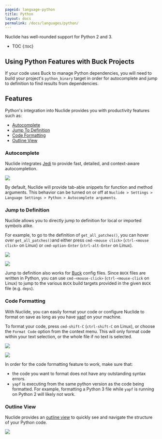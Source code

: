 ```yaml
---
pageid: language-python
title: Python
layout: docs
permalink: /docs/languages/python/
---
```


Nuclide has well-rounded support for Python 2 and 3.

* TOC
{:toc}

## Using Python Features with Buck Projects

If your code uses Buck to manage Python dependencies, you will need to build
your project's `python_binary` target in order for autocomplete and
jump to definition to find results from dependencies.

## Features

Python's integration into Nuclide provides you with productivity features such as:

- [Autocomplete](#features__autocomplete)
- [Jump To Definition](#features__jump-to-definition)
- [Code Formatting](#features__code-formatting)
- [Outline View](#features__outline-view)

### Autocomplete

Nuclide integrates [Jedi](http://jedi.jedidjah.ch/) to provide fast,
detailed, and context-aware autocompletion.

![](/static/images/docs/language-python-autocomplete.png)

By default, Nuclide will provide tab-able snippets for function and method
arguments. This behavior can be turned on or off at `Nuclide > Settings >
Language Settings > Python > Autocomplete arguments`.

### Jump to Definition

Nuclide allows you to directly jump to definition for local or imported symbols
alike.

For example, to go to the definition of `get_all_patches()`, you can
hover over `get_all_patches()`and either press `cmd-<mouse click>`
(`ctrl-<mouse click>` on Linux) or `cmd-option-Enter` (`ctrl-alt-Enter` on Linux).

![](/static/images/docs/language-python-jump-to-definition-link.png)

![](/static/images/docs/language-python-jump-to-definition-result.png)

Jump to definition also works for [Buck](http://buckbuild.com) config files.
Since `BUCK` files are written in Python, you can use `cmd-<mouse-click>`
(`ctrl-<mouse-click` on Linux) to jump to the various `BUCK` build targets
provided in the given `BUCK` file (e.g. `deps`).

### Code Formatting

With Nuclide, you can easily format your code or configure Nuclide to format on
save as long as you have [yapf](https://github.com/google/yapf) on your machine.

To format your code, press `cmd-shift-C` (`ctrl-shift-C` on Linux), or choose
the `Format Code` option from the context menu. This will only format code
within your text selection, or the whole file if no text is selected.

![](/static/images/docs/language-python-code-format-before.png)

![](/static/images/docs/language-python-code-format-after.png)

In order for the code formatting feature to work, make sure that:
- the code you want to format does not have any outstanding syntax errors.
- `yapf` is executing from the same python version as the code being formatted. For
example, formatting a Python 3 file while `yapf` is running on Python 2 will likely
not work.

### Outline View

Nuclide provides an [outline view](/docs/features/outline-view) to quickly see
and navigate the structure of your Python code.

![](/static/images/docs/language-python-outline-view.png)
